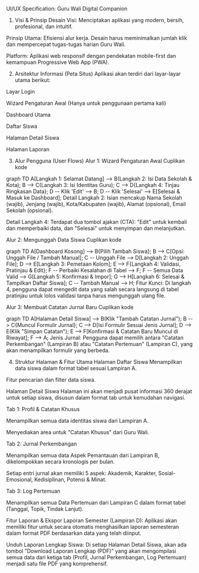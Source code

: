 UI/UX Specification: Guru Wali Digital Companion
1. Visi & Prinsip Desain
Visi: Menciptakan aplikasi yang modern, bersih, profesional, dan intuitif.

Prinsip Utama: Efisiensi alur kerja. Desain harus meminimalkan jumlah klik dan mempercepat tugas-tugas harian Guru Wali.

Platform: Aplikasi web responsif dengan pendekatan mobile-first dan kemampuan Progressive Web App (PWA).

2. Arsitektur Informasi (Peta Situs)
Aplikasi akan terdiri dari layar-layar utama berikut:

Layar Login

Wizard Pengaturan Awal (Hanya untuk penggunaan pertama kali)

Dashboard Utama

Daftar Siswa

Halaman Detail Siswa

Halaman Laporan

3. Alur Pengguna (User Flows)
Alur 1: Wizard Pengaturan Awal
Cuplikan kode

graph TD
    A[Langkah 1: Selamat Datang] --> B(Langkah 2: Isi Data Sekolah & Kota);
    B --> C(Langkah 3: Isi Identitas Guru);
    C --> D{Langkah 4: Tinjau Ringkasan Data};
    D -- Klik 'Edit' --> B;
    D -- Klik 'Selesai' --> E[Selesai & Masuk ke Dashboard];
Detail Langkah 2: Isian mencakup Nama Sekolah (wajib), Jenjang (wajib), Kota/Kabupaten (wajib), Alamat (opsional), Email Sekolah (opsional).

Detail Langkah 4: Terdapat dua tombol ajakan (CTA): "Edit" untuk kembali dan memperbaiki data, dan "Selesai" untuk menyimpan dan melanjutkan.

Alur 2: Mengunggah Data Siswa
Cuplikan kode

graph TD
    A[Dashboard Kosong] --> B{Pilih Tambah Siswa};
    B --> C[Opsi: Unggah File / Tambah Manual];
    C -- Unggah File --> D[Langkah 2: Unggah File];
    D --> E[Langkah 3: Pemetaan Kolom];
    E --> F{Langkah 4: Validasi, Pratinjau & Edit};
    F -- Perbaiki Kesalahan di Tabel --> F;
    F -- Semua Data Valid --> G[Langkah 5: Konfirmasi & Impor];
    G --> H[Langkah 6: Selesai & Tampilkan Daftar Siswa];
    C -- Tambah Manual --> H;
Fitur Kunci: Di langkah 4, pengguna dapat mengedit data yang salah secara langsung di tabel pratinjau untuk lolos validasi tanpa harus mengunggah ulang file.

Alur 3: Membuat Catatan Jurnal Baru
Cuplikan kode

graph TD
    A[Halaman Detail Siswa] --> B(Klik "Tambah Catatan Jurnal");
    B --> C{Muncul Formulir Jurnal};
    C --> D[Isi Formulir Sesuai Jenis Jurnal];
    D --> E(Klik "Simpan Catatan");
    E --> F[Konfirmasi & Catatan Baru Muncul di Riwayat];
    F --> A;
Jenis Jurnal: Pengguna dapat memilih antara "Catatan Perkembangan" (Lampiran B) atau "Catatan Pertemuan" (Lampiran C), yang akan menampilkan formulir yang berbeda.

4. Struktur Halaman & Fitur Utama
Halaman Daftar Siswa
Menampilkan data siswa dalam format tabel sesuai Lampiran A.

Fitur pencarian dan filter data siswa.

Halaman Detail Siswa
Halaman ini akan menjadi pusat informasi 360 derajat untuk setiap siswa, disusun dalam format tab untuk kemudahan navigasi.

Tab 1: Profil & Catatan Khusus

Menampilkan semua data identitas siswa dari Lampiran A.

Menyediakan area untuk "Catatan Khusus" dari Guru Wali.

Tab 2: Jurnal Perkembangan

Menampilkan semua data Aspek Pemantauan dari Lampiran B, dikelompokkan secara kronologis per bulan.

Setiap entri jurnal akan memiliki 5 aspek: Akademik, Karakter, Sosial-Emosional, Kedisiplinan, Potensi & Minat.

Tab 3: Log Pertemuan

Menampilkan semua Data Pertemuan dari Lampiran C dalam format tabel (Tanggal, Topik, Tindak Lanjut).

Fitur Laporan & Ekspor
Laporan Semester (Lampiran D): Aplikasi akan memiliki fitur untuk secara otomatis menghasilkan laporan semesteran dalam format PDF berdasarkan data yang telah diinput.

Unduh Laporan Lengkap Siswa: Di setiap Halaman Detail Siswa, akan ada tombol "Download Laporan Lengkap (PDF)" yang akan mengompilasi semua data dari ketiga tab (Profil, Jurnal Perkembangan, Log Pertemuan) menjadi satu file PDF yang komprehensif.

